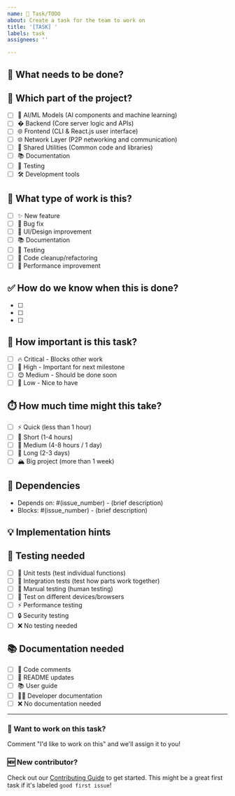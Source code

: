 ```yaml
---
name: 📝 Task/TODO
about: Create a task for the team to work on
title: '[TASK] '
labels: task
assignees: ''

---
```


## 📝 What needs to be done?

<!-- Describe the task clearly. For example: "Add a search bar to the homepage" or "Write tests for the login function" -->


## 🎯 Which part of the project?

<!-- Put an 'x' in the box that matches where this task belongs -->

- [ ] 🧠 AI/ML Models (AI components and machine learning)
- [ ] � Backend (Core server logic and APIs)  
- [ ] 🌐 Frontend (CLI & React.js user interface)
- [ ] 🌐 Network Layer (P2P networking and communication)
- [ ] 🔗 Shared Utilities (Common code and libraries)
- [ ] 📚 Documentation
- [ ] 🧪 Testing
- [ ] 🛠️ Development tools

## 🔧 What type of work is this?

<!-- Put an 'x' in the box that best describes this task -->

- [ ] ✨ New feature
- [ ] 🐛 Bug fix
- [ ] 💅 UI/Design improvement
- [ ] 📚 Documentation
- [ ] 🧪 Testing
- [ ] 🔧 Code cleanup/refactoring
- [ ] 🚀 Performance improvement

## ✅ How do we know when this is done?

<!-- List what needs to be completed for this task to be finished -->

- [ ] 
- [ ] 
- [ ] 

## 🌟 How important is this task?

<!-- Put an 'x' in one box -->

- [ ] 🔥 Critical - Blocks other work
- [ ] 🎯 High - Important for next milestone  
- [ ] 😊 Medium - Should be done soon
- [ ] 🤷 Low - Nice to have

## ⏱️ How much time might this take?

<!-- Put an 'x' in one box (this is just an estimate!) -->

- [ ] ⚡ Quick (less than 1 hour)
- [ ] 🏃 Short (1-4 hours)
- [ ] 🚶 Medium (4-8 hours / 1 day)
- [ ] 🐢 Long (2-3 days)
- [ ] 🏔️ Big project (more than 1 week)

## 🔗 Dependencies

<!-- Does this task depend on other tasks being finished first? -->

- Depends on: #(issue_number) - (brief description)
- Blocks: #(issue_number) - (brief description)

## 💡 Implementation hints

<!-- Any tips or suggestions for someone working on this task? -->


## 🧪 Testing needed

<!-- What kind of testing should be done? -->

- [ ] 🧪 Unit tests (test individual functions)
- [ ] 🔗 Integration tests (test how parts work together)
- [ ] 👤 Manual testing (human testing)
- [ ] 📱 Test on different devices/browsers
- [ ] ⚡ Performance testing
- [ ] 🔒 Security testing
- [ ] ❌ No testing needed

## 📚 Documentation needed

<!-- What documentation needs to be updated? -->

- [ ] 💬 Code comments
- [ ] 📖 README updates  
- [ ] 📚 User guide
- [ ] 👨‍💻 Developer documentation
- [ ] ❌ No documentation needed

---

### 👋 Want to work on this task?
Comment "I'd like to work on this" and we'll assign it to you! 

### 🆕 New contributor?
Check out our [Contributing Guide](../CONTRIBUTING.md) to get started. This might be a great first task if it's labeled `good first issue`!
